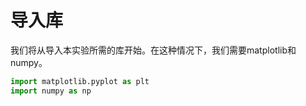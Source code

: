 # 导入库

我们将从导入本实验所需的库开始。在这种情况下，我们需要matplotlib和numpy。

```python
import matplotlib.pyplot as plt
import numpy as np
```
